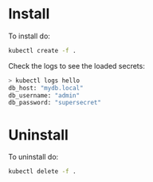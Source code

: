 # Install

To install do:

```sh
kubectl create -f .
```

Check the logs to see the loaded secrets:

```sh
> kubectl logs hello
db_host: "mydb.local"
db_username: "admin"
db_password: "supersecret"
```

# Uninstall

To uninstall do:

```sh
kubectl delete -f .
```
